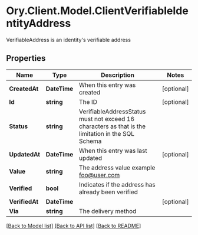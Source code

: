 # Ory.Client.Model.ClientVerifiableIdentityAddress
VerifiableAddress is an identity's verifiable address

## Properties

Name | Type | Description | Notes
------------ | ------------- | ------------- | -------------
**CreatedAt** | **DateTime** | When this entry was created | [optional] 
**Id** | **string** | The ID | [optional] 
**Status** | **string** | VerifiableAddressStatus must not exceed 16 characters as that is the limitation in the SQL Schema | 
**UpdatedAt** | **DateTime** | When this entry was last updated | [optional] 
**Value** | **string** | The address value  example foo@user.com | 
**Verified** | **bool** | Indicates if the address has already been verified | 
**VerifiedAt** | **DateTime** |  | [optional] 
**Via** | **string** | The delivery method | 

[[Back to Model list]](../README.md#documentation-for-models) [[Back to API list]](../README.md#documentation-for-api-endpoints) [[Back to README]](../README.md)


